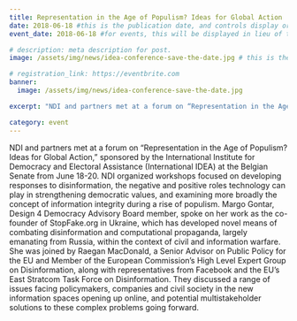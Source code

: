 ```yaml
---
title: Representation in the Age of Populism? Ideas for Global Action
date: 2018-06-18 #this is the publication date, and controls display order.
event_date: 2018-06-18 #for events, this will be displayed in lieu of the post date.

# description: meta description for post.
image: /assets/img/news/idea-conference-save-the-date.jpg # this is the "thumbnail" image used for teaser and social media contexts throughout the site.

# registration_link: https://eventbrite.com
banner:
  image: /assets/img/news/idea-conference-save-the-date.jpg

excerpt: "NDI and partners met at a forum on “Representation in the Age of Populism? Ideas for Global Action,” sponsored by the International Institute for Democracy and Electoral Assistance (International IDEA) at the Belgian Senate from June 18-20."

category: event
---
```

NDI and partners met at a forum on “Representation in the Age of Populism? Ideas for Global Action,” sponsored by the International Institute for Democracy and Electoral Assistance (International IDEA) at the Belgian Senate from June 18-20. NDI organized workshops focused on developing responses to disinformation, the negative and positive roles technology can play in strengthening democratic values, and examining more broadly the concept of information integrity during a rise of populism. Margo Gontar, Design 4 Democracy Advisory Board member, spoke on her work as the co-founder of StopFake.org in Ukraine, which has developed novel means of combating disinformation and computational propaganda, largely emanating from Russia, within the context of civil and information warfare. She was joined by Raegan MacDonald, a Senior Advisor on Public Policy for the EU and Member of the European Commission’s High Level Expert Group on Disinformation, along with representatives from Facebook and the EU’s East Stratcom Task Force on Disinformation. They discussed a range of issues facing policymakers, companies and civil society in the new information spaces opening up online, and potential multistakeholder solutions to these complex problems going forward.
